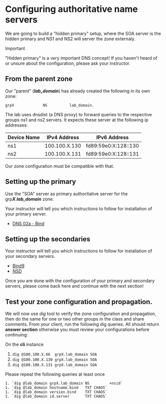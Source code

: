 # Configuring authoritative name servers

We are going to build a "hidden primary" setup, where the SOA server is the hidden primary and NS1 and NS2
will server the zone externaly.

> [!IMPORTANT]
> "Hidden primary" is a very important DNS concept! 
> If you haven't heard of or unsure about the 
> configuration, please ask your instructor. 

## From the parent zone

Our "parent" (***lab_domain***) has already created the following in its own zone:

```
grpX             NS          lab_domain.
```

The lab uses dnsdist (a DNS proxy) to forward queries to the 
respective groups ns1 and ns2 servers. It expects these server at the
following ip addresses:

| Device Name   | IPv4 Address   | IPv6 Address         | 
| ------------- | -------------- | -------------------- |
| ns1           | 100.100.X.130  | fd89:59e0:X:128::130 |
| ns2           | 100.100.X.131  | fd89:59e0:X:128::131 |

Our zone configuration must be compatible with that.

## Setting up the primary

Use the "SOA" server as primary authoritative server for the  grp***X***.***lab_domain*** zone.

Your instructor will tell you which instructions to follow for installation of your primary server.

- [DNS 02a - Bind](http://DNS%2002a%20-%20Primary%20Bind.md) 

## Setting up the secondaries

Your instructor will tell you which instructions to follow for installation of your secondary servers.

- [Bind9](http://DNS%2002b%20-%20Secondary%20Bind.md)
- [NSD](http://DNS%2002b%20-%20Secondary%20NSD)

Once you are done with the configuration of your primary and secondary servers, please come back here and continue with the next section!

## Test your zone configuration and propagation.

We will now use *dig* tool to verify the zone configuration and propagation, then do the same for one or two other groups in the class and share comments. From your client, run the following dig queries. All should return **answer section** otherwise you must review your configurations before continuing:

On the **cli** instance

1. `dig @100.100.X.66  grpX.lab_domain SOA`
1. `dig @100.100.X.130 grpX.lab_domain SOA`
1. `dig @100.100.X.131 grpX.lab_domain SOA`

Please repeat the following queries at least once
```
1. `dig @lab_domain grpX.lab_domain NS         +nsid`
1. `dig @lab_domain hostname.bind   TXT CHAOS`
1. `dig @lab_domain version.bind    TXT CHAOS`
1. `dig @lab_domain id.server       TXT CHAOS`
```
